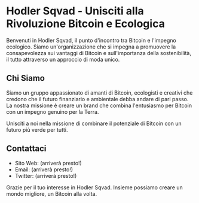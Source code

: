 # Hodler Sqvad - Unisciti alla Rivoluzione Bitcoin e Ecologica

Benvenuti in Hodler Sqvad, il punto d'incontro tra Bitcoin e l'impegno ecologico. Siamo un'organizzazione che si impegna a promuovere la consapevolezza sui vantaggi di Bitcoin e sull'importanza della sostenibilità, il tutto attraverso un approccio di moda unico.

## Chi Siamo

Siamo un gruppo appassionato di amanti di Bitcoin, ecologisti e creativi che credono che il futuro finanziario e ambientale debba andare di pari passo. La nostra missione è creare un brand che combina l'entusiasmo per Bitcoin con un impegno genuino per la Terra.

Unisciti a noi nella missione di combinare il potenziale di Bitcoin con un futuro più verde per tutti.

## Contattaci

- Sito Web: (arriverà presto!)
- Email: (arriverà presto!)
- Twitter: (arriverà presto!)

Grazie per il tuo interesse in Hodler Sqvad. Insieme possiamo creare un mondo migliore, un Bitcoin alla volta.
